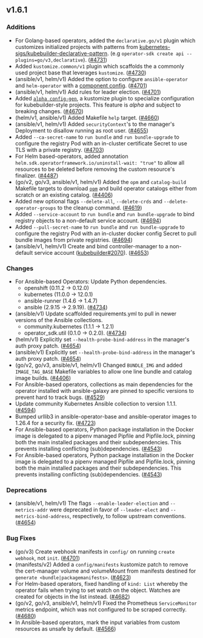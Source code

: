 ## v1.6.1

### Additions

- For Golang-based operators, added the `declarative.go/v1` plugin which customizes initialized projects with patterns from [kubernetes-sigs/kubebuilder-declarative-pattern](https://github.com/kubernetes-sigs/kubebuilder-declarative-pattern). (e.g `operator-sdk create api --plugins=go/v3,declarative`). ([#4731](https://github.com/operator-framework/operator-sdk/pull/4731))
- Added `kustomize.common/v1` plugin which scaffolds the a commonly used project base that leverages `kustomize`. ([#4730](https://github.com/operator-framework/operator-sdk/pull/4730))
- (ansible/v1, helm/v1) Added the option to configure `ansible-operator` and `helm-operator` with a [component config](https://master.book.kubebuilder.io/component-config-tutorial/tutorial.html). ([#4701](https://github.com/operator-framework/operator-sdk/pull/4701))
- (ansible/v1, helm/v1) Add rules for leader election. ([#4701](https://github.com/operator-framework/operator-sdk/pull/4701))
- Added [`alpha config-gen`](https://github.com/kubernetes-sigs/kubebuilder/tree/master/pkg/cli/alpha/config-gen), a kustomize plugin to specialize configuration for kubebuilder-style projects. This feature is *alpha* and subject to breaking changes. ([#4670](https://github.com/operator-framework/operator-sdk/pull/4670))
- (helm/v1, ansible/v1) Added Makefile `help` target. ([#4660](https://github.com/operator-framework/operator-sdk/pull/4660))
- (ansible/v1, helm/v1) Added `securityContext`'s to the manager's Deployment to disallow running as root user. ([#4655](https://github.com/operator-framework/operator-sdk/pull/4655))
- Added `--ca-secret-name` to `run bundle` and `run bundle-upgrade` to configure the registry Pod with an in-cluster certificate Secret to use TLS with a private registry. ([#4703](https://github.com/operator-framework/operator-sdk/pull/4703))
- For Helm based-operators, added annotation `helm.sdk.operatorframework.io/uninstall-wait: "true"` to allow all resources to be deleted before removing the custom resource's finalizer. ([#4487](https://github.com/operator-framework/operator-sdk/pull/4487))
- (go/v2, go/v3, ansible/v1, helm/v1) Added the `opm` and `catalog-build` Makefile targets to download [`opm`](https://github.com/operator-framework/operator-registry/blob/v1.15.1/docs/design/opm-tooling.md) and build operator catalogs either from scratch or an existing catalog. ([#4406](https://github.com/operator-framework/operator-sdk/pull/4406))
- Added new optional flags `--delete-all`, `--delete-crds` and `--delete-operator-groups` to the cleanup command. ([#4619](https://github.com/operator-framework/operator-sdk/pull/4619))
- Added `--service-account` to `run bundle` and `run bundle-upgrade` to bind registry objects to a non-default service account. ([#4694](https://github.com/operator-framework/operator-sdk/pull/4694))
- Added `--pull-secret-name` to `run bundle` and `run bundle-upgrade` to configure the registry Pod with an in-cluster docker config Secret to pull bundle images from private registries. ([#4694](https://github.com/operator-framework/operator-sdk/pull/4694))
- (ansible/v1, helm/v1) Create and bind controller-manager to a non-default service account ([kubebuilder#2070](https://github.com/kubernetes-sigs/kubebuilder/pull/2070)). ([#4653](https://github.com/operator-framework/operator-sdk/pull/4653))

### Changes

- For Ansible-based Operators: Update Python dependencies.
  - openshift (0.11.2 -> 0.12.0)
  - kubernetes (11.0.0 -> 12.0.1)
  - ansible-runner (1.4.6 -> 1.4.7)
  - ansible (2.9.15 -> 2.9.19). ([#4734](https://github.com/operator-framework/operator-sdk/pull/4734))
- (ansible/v1) Update scaffolded requirements.yml to pull in newer versions of the Ansible collections.
  - community.kubernetes (1.1.1 -> 1.2.1)
  - operator_sdk.util (0.1.0 -> 0.2.0). ([#4734](https://github.com/operator-framework/operator-sdk/pull/4734))
- (helm/v1) Explicitly set `--health-probe-bind-address` in the manager's auth proxy patch. ([#4654](https://github.com/operator-framework/operator-sdk/pull/4654))
- (ansible/v1) Explicitly set `--health-probe-bind-address` in the manager's auth proxy patch. ([#4654](https://github.com/operator-framework/operator-sdk/pull/4654))
- (go/v2, go/v3, ansible/v1, helm/v1) Changed `BUNDLE_IMG` and added `IMAGE_TAG_BASE` Makefile variables to allow one line bundle and catalog image builds. ([#4406](https://github.com/operator-framework/operator-sdk/pull/4406))
- For Ansible-based operators, collections as main dependencies for the operator installed with ansible-galaxy are pinned to specific versions to prevent hard to track bugs. ([#4529](https://github.com/operator-framework/operator-sdk/pull/4529))
- Update community Kubernetes Ansible collection to version 1.1.1. ([#4594](https://github.com/operator-framework/operator-sdk/pull/4594))
- Bumped urllib3 in ansible-operator-base and ansible-operator images to 1.26.4 for a security fix. ([#4723](https://github.com/operator-framework/operator-sdk/pull/4723))
- For Ansible-based operators, Python package installation in the Docker image is delegated to a pipenv managed Pipfile and Pipfile.lock, pinning both the main installed packages and their subdependencies. This prevents installing conflicting (sub)dependencies. ([#4543](https://github.com/operator-framework/operator-sdk/pull/4543))
- For Ansible-based operators, Python package installation in the Docker image is delegated to a pipenv managed Pipfile and Pipfile.lock, pinning both the main installed packages and their subdependencies. This prevents installing conflicting (sub)dependencies. ([#4543](https://github.com/operator-framework/operator-sdk/pull/4543))

### Deprecations

- (ansible/v1, helm/v1) The flags `--enable-leader-election` and `--metrics-addr` were deprecated in favor of `--leader-elect` and `--metrics-bind-address`, respectively, to follow upstream conventions. ([#4654](https://github.com/operator-framework/operator-sdk/pull/4654))

### Bug Fixes

- (go/v3) Create webhook manifests in `config/` on running `create webhook`, not `init`. ([#4701](https://github.com/operator-framework/operator-sdk/pull/4701))
- (manifests/v2) Added a `config/manifests` kustomize patch to remove the cert-manager volume and volumeMount from manifests destined for `generate <bundle|packagemanifests>`. ([#4623](https://github.com/operator-framework/operator-sdk/pull/4623))
- For Helm-based operators, fixed handling of `kind: List` whereby the operator fails when trying to set watch on the object. Watches are created for objects in the list instead. ([#4682](https://github.com/operator-framework/operator-sdk/pull/4682))
- (go/v2, go/v3, ansible/v1, helm/v1) Fixed the Prometheus `ServiceMonitor` metrics endpoint, which was not configured to be scraped correctly. ([#4680](https://github.com/operator-framework/operator-sdk/pull/4680))
- In Ansible-based operators, mark the input variables from custom resources as unsafe by default. ([#4566](https://github.com/operator-framework/operator-sdk/pull/4566))